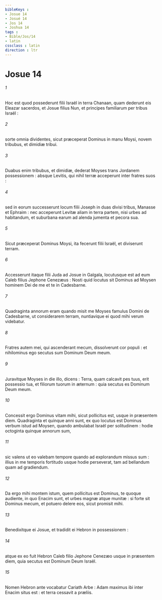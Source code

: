 ```yaml
---
bibleKeys : 
- Josue 14
- Josué 14
- Jos 14
- Joshua 14
tags : 
- Bible/Jos/14
- latin
cssclass : latin
direction : ltr
---
```


# Josue 14

###### 1
Hoc est quod possederunt filii Israël in terra Chanaan, quam dederunt eis Eleazar sacerdos, et Josue filius Nun, et principes familiarum per tribus Israël :
###### 2
sorte omnia dividentes, sicut præceperat Dominus in manu Moysi, novem tribubus, et dimidiæ tribui.
###### 3
Duabus enim tribubus, et dimidiæ, dederat Moyses trans Jordanem possessionem : absque Levitis, qui nihil terræ acceperunt inter fratres suos :
###### 4
sed in eorum successerunt locum filii Joseph in duas divisi tribus, Manasse et Ephraim : nec acceperunt Levitæ aliam in terra partem, nisi urbes ad habitandum, et suburbana earum ad alenda jumenta et pecora sua.
###### 5
Sicut præceperat Dominus Moysi, ita fecerunt filii Israël, et diviserunt terram.
###### 6
Accesserunt itaque filii Juda ad Josue in Galgala, locutusque est ad eum Caleb filius Jephone Cenezæus : Nosti quid locutus sit Dominus ad Moysen hominem Dei de me et te in Cadesbarne.
###### 7
Quadraginta annorum eram quando misit me Moyses famulus Domini de Cadesbarne, ut considerarem terram, nuntiavique ei quod mihi verum videbatur.
###### 8
Fratres autem mei, qui ascenderant mecum, dissolverunt cor populi : et nihilominus ego secutus sum Dominum Deum meum.
###### 9
Juravitque Moyses in die illo, dicens : Terra, quam calcavit pes tuus, erit possessio tua, et filiorum tuorum in æternum : quia secutus es Dominum Deum meum.
###### 10
Concessit ergo Dominus vitam mihi, sicut pollicitus est, usque in præsentem diem. Quadraginta et quinque anni sunt, ex quo locutus est Dominus verbum istud ad Moysen, quando ambulabat Israël per solitudinem : hodie octoginta quinque annorum sum,
###### 11
sic valens ut eo valebam tempore quando ad explorandum missus sum : illius in me temporis fortitudo usque hodie perseverat, tam ad bellandum quam ad gradiendum.
###### 12
Da ergo mihi montem istum, quem pollicitus est Dominus, te quoque audiente, in quo Enacim sunt, et urbes magnæ atque munitæ : si forte sit Dominus mecum, et potuero delere eos, sicut promisit mihi.
###### 13
Benedixitque ei Josue, et tradidit ei Hebron in possessionem :
###### 14
atque ex eo fuit Hebron Caleb filio Jephone Cenezæo usque in præsentem diem, quia secutus est Dominum Deum Israël.
###### 15
Nomen Hebron ante vocabatur Cariath Arbe : Adam maximus ibi inter Enacim situs est : et terra cessavit a præliis.
